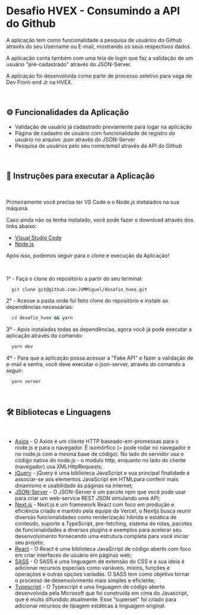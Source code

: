 # Desafio HVEX - Consumindo a API do Github

<p>A aplicação tem como funcionalidade a pesquisa de usuários do Github através do seu Username ou E-mail, mostrando os seus respectivos dados.</p>
<p>A aplicação conta também com uma tela de login que faz a validação de um usuário "pré-cadastrado" através do JSON-Server.</p>
<p>A aplicação foi desenvolvida como parte de processo seletivo para vaga de Dev Front-end Jr na HVEX.</p>

<br />

## ⚙️ Funcionalidades da Aplicação

<ul>
  <li>Validação de usuário já cadastrado previamente para logar na aplicação</li>
  <li>Página de cadastro de usuário com funcionalidade de registro do usuário no arquivo .json através do JSON-Server</li>
  <li>Pesquisa de usuários pelo seu nome/email através da API do Github</li>
</ul>

<br />

## 🔧 Instruções para executar a Aplicação

<br />

<p>Primeiramente você precisa ter VS Code e o Node.js instalados na sua máquina.</p>
<p>Caso ainda não os tenha instalado, você pode fazer o download através dos links abaixo:</p>

* [Visual Studio Code](https://code.visualstudio.com/download)
* [Node.js](https://nodejs.org/en/download/)


Após isso, podemos seguir para o clone e execução da Aplicação!

<br />

1° - Faça o clone do repositório a partir do seu terminal:
```bash
  git clone git@github.com:JVMMiguel/desafio_hvex.git
```

2° - Acesse a pasta onde foi feito clone do repositório e instale as dependências necessárias:
```bash
  cd desafio_hvex && yarn
```

3º - Após instaladas todas as dependências, agora você já pode executar a aplicação através do comando: 
```bash
  yarn dev
```

4º - Para que a aplicação possa acessar a "Fake API" e fazer a validação de e-mail e senha, você deve executar o json-server, através do comando a seguir: 
```bash
  yarn server
```

<br />

## 🛠️ Bibliotecas e Linguagens

<br />

 * [Axios](https://axios-http.com/docs/intro) - O Axios é um cliente HTTP baseado-em-promessas para o node.js e para o navegador. É isomórfico (= pode rodar no navegador e no node.js com a mesma base de código). No lado do servidor usa o código nativo do node.js - o modulo http, enquanto no lado do cliente (navegador) usa XMLHttpRequests;
 * [jQuery](https://jquery.com/) - jQuery é uma biblioteca JavaScript e sua principal finalidade é associar-se aos elementos JavaScript em HTMLpara conferir mais dinamismo e usabilidade às páginas na internet;
 * [JSON-Server](https://www.npmjs.com/package/json-server) - O JSON-Server é um pacote npm que você pode  usar para criar um web-service REST JSON simulando uma API;
 * [Next.js](https://nextjs.org/) - Next.js é um framework React com foco em produção e eficiência criado e mantido pela equipe da Vercel, o Nextjs busca reunir diversas funcionalidades como renderização hibrida e estática de conteúdo, suporte a TypeScript, pre-fetching, sistema de rotas, pacotes de funcionalidades e diversos plugins e exemplos para acelerar seu desenvolvimento fornecendo uma estrutura completa para você iniciar seu projeto;
 * [React](https://pt-br.reactjs.org/) - O React é uma biblioteca JavaScript de código aberto com foco em criar interfaces de usuário em páginas web;
 * [SASS](https://sass-lang.com/) - O SASS é uma linguagem de extensão do CSS e a sua ideia é adicionar recursos especiais como variáveis, mixins, funções e operações e outras opções variadas. O SASS tem como objetivo tornar o processo de desenvolvimento mais simples e eficiente;
 * [Typescript](https://www.typescriptlang.org/) - O Typescript é uma linguagem de código aberto desenvolvida pela Microsoft que foi construída em cima do Javascript, que é muito difundido atualmente. Esse “superset” foi criado para adicionar recursos de tipagem estáticas à linguagem original.